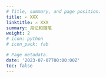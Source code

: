 ```yaml
---
# Title, summary, and page position.
title: ✍️ XXX
linktitle: ✍️ XXX
summary: 月记和随笔
weight: 2
# icon: python
# icon_pack: fab

# Page metadata.
date: '2023-07-07T00:00:00Z'
toc: false
---
```


